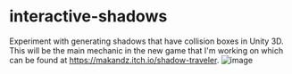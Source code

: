 # interactive-shadows
Experiment with generating shadows that have collision boxes in Unity 3D. This will be the main mechanic in the new game that I'm working on which can be found at https://makandz.itch.io/shadow-traveler.
![image](https://github.com/aa-zhang/interactive-shadows/assets/32945139/18499465-17f0-41c2-9f91-873dc3a2fd0b)


